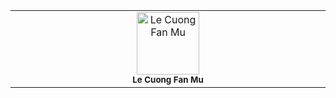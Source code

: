 <table>
  <tbody>
    <tr>
      <td align="center" valign="top" width="14.28%"><img src="https://scontent.fhan14-5.fna.fbcdn.net/v/t39.30808-6/417194072_1922351891530421_222820552272804274_n.jpg?_nc_cat=104&ccb=1-7&_nc_sid=5f2048&_nc_eui2=AeFMH5dIM9amZGRusc7DPCw4MOE-n7HkSvEw4T6fseRK8aC56HXidX8F3lS7extjs41AYDEcj_U0XGtJlgz96m-H&_nc_ohc=zUCRTVZd5vYAX9Xbuu5&_nc_ht=scontent.fhan14-5.fna&oh=00_AfAm9rdpKIpFhcBf6-fpvEohm7kjCJRoq7GZxan-OX91dw&oe=65FF7688" width="100px;" alt="Le Cuong Fan Mu"/><br /><sub><b>Le Cuong Fan Mu</b></sub></td>
    </tr>
  </tbody>
</table>